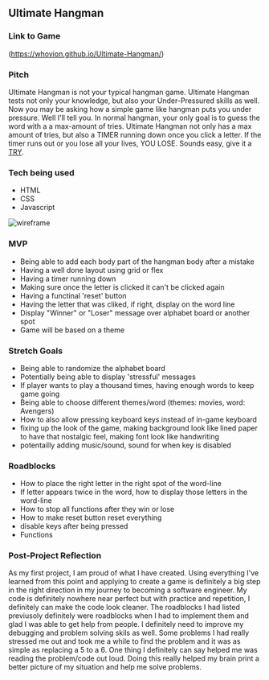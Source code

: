 ## Ultimate Hangman


### Link to Game

(https://whovion.github.io/Ultimate-Hangman/)

### Pitch

Ultimate Hangman is not your typical hangman game. Ultimate Hangman tests not only your knowledge, but also your Under-Pressured skills as well. Now you may be asking how a simple game like hangman puts you under pressure. Well I'll tell you. In normal hangman, your only goal is to guess the word with a a max-amount of tries. Ultimate Hangman not only has a max amount of tries, but also a TIMER running down once you click a letter. If the timer runs out or you lose all your lives, YOU LOSE. Sounds easy, give it a [TRY](https://whovion.github.io/Ultimate-Hangman/).

### Tech being used

* HTML
* CSS
* Javascript

![wireframe](https://i.imgur.com/AUBBqkE.png)

### MVP

* Being able to add each body part of the hangman body after a mistake
* Having a well done layout using grid or flex
* Having a timer running down
* Making sure once the letter is clicked it can't be clicked again
* Having a functinal 'reset' button
* Having the letter that was cliked, if right, display on the word line
* Display "Winner" or "Loser" message over alphabet board or another spot
* Game will be based on a theme


### Stretch Goals

* Being able to randomize the alphabet board
* Potentially being able to display 'stressful' messages
* If player wants to play a thousand times, having enough words to keep game going
* Being able to choose different themes/word (themes: movies, word: Avengers)
* How to also allow pressing keyboard keys instead of in-game keyboard
* fixing up the look of the game, making background look like lined paper to have that nostalgic feel, making font look like handwriting
* potentailly adding music/sound, sound for when key is disabled


### Roadblocks

* How to place the right letter in the right spot of the word-line
* If letter appears twice in the word, how to display those letters in the word-line
* How to stop all functions after they win or lose
* How to make reset button reset everything
* disable keys after being pressed
* Functions


### Post-Project Reflection

As my first project, I am proud of what I have created. Using everything I've learned from this point and applying to create a game is definitely a big step in the right direction in my journey to becoming a software engineer. My code is definitely nowhere near perfect but with practice and repetition, I definitely can make the code look cleaner. The roadblocks I had listed previusoly definitely were roadblocks when I had to implement them and glad I was able to get help from people. I definitely need to improve my debugging and problem solving skils as well. Some problems I had really stressed me out and took me a while to find the problem and it was as simple as replacing a 5 to a 6. One thing I definitely can say helped me was reading the problem/code out loud. Doing this really helped my brain print a better picture of my situation and help me solve problems.